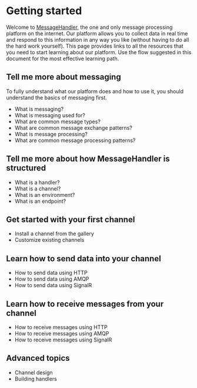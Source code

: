 # Getting started

Welcome to [MessageHandler](http://www.messagehandler.net), the one and only message processing platform on the internet. Our platform allows you to collect data in real time and respond to this information in any way you like (without having to do all the hard work yourself). This page provides links to all the resources that you need to start learning about our platform. Use the flow suggested in this document for the most effective learning path.

## Tell me more about messaging

To fully understand what our platform does and how to use it, you should understand the basics of messaging first.

 * What is messaging?
 * What is messaging used for?
 * What are common message types?
 * What are common message exchange patterns?
 * What is message processing?
 * What are common message processing patterns?
 
## Tell me more about how MessageHandler is structured

 * What is a handler?
 * What is a channel?
 * What is an environment?
 * What is an endpoint?
 
## Get started with your first channel

 * Install a channel from the gallery
 * Customize existing channels
 
## Learn how to send data into your channel

 * How to send data using HTTP
 * How to send data using AMQP
 * How to send data using SignalR
 
## Learn how to receive messages from your channel

 * How to receive messages using HTTP
 * How to receive messages using AMQP
 * How to receive messages using SignalR

## Advanced topics
 
 * Channel design
 * Building handlers
